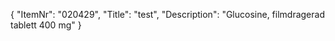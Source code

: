 {
  "ItemNr": "020429",
  "Title": "test",
  "Description": "Glucosine, filmdragerad tablett 400 mg"
}